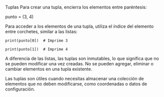 Tuplas
Para crear una tupla, encierra los elementos entre paréntesis:

punto = (3, 4)

Para acceder a los elementos de una tupla, utiliza el índice del elemento entre corchetes, similar a las listas:

```
print(punto[0])  # Imprime 3  
  
print(punto[1])  # Imprime 4
```
A diferencia de las listas, las tuplas son inmutables, lo que significa que no se pueden modificar una vez creadas. No se pueden agregar, eliminar o cambiar elementos en una tupla existente.

Las tuplas son útiles cuando necesitas almacenar una colección de elementos que no deben modificarse, como coordenadas o datos de configuración.